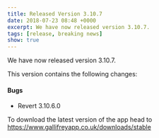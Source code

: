 ```yaml
---
title: Released Version 3.10.7
date: 2018-07-23 08:48 +0000
excerpt: We have now released version 3.10.7.
tags: [release, breaking news]
show: true
---
```


We have now released version 3.10.7.

This version contains the following changes:

#### Bugs

* Revert 3.10.6.0


To download the latest version of the app head to <https://www.gallifreyapp.co.uk/downloads/stable>
